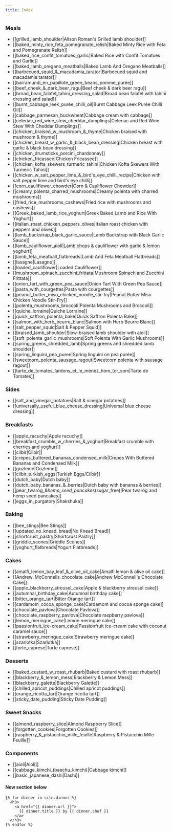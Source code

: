 ```yaml
---
title: Index
---
```


### Meals
* [[grilled_lamb_shoulder|Alison Roman's Grilled lamb shoulder]]
* [[baked_minty_rice_feta_pomegranate_relish|Baked Minty Rice with Feta and Pomegranate Relish]]
* [[baked_rice_confit_tomatoes_garlic|Baked Rice with Confit Tomatoes and Garlic]]
* [[baked_lamb_oregano_meatballs|Baked Lamb And Oregano Meatballs]]
* [[barbecued_squid_&_macadamia_tarator|Barbecued squid and macadamia tarator]]
* [[barramundi_en_papillote_green_beans_pomme_purée]]
* [[beef_cheek_&_dark_beer_ragu|Beef cheek & dark beer ragu]]
* [[broad_bean_falafel_tahini_dressing_salad|Broad bean falafel with tahini dressing and salad]]
* [[burnt_cabbage_leek_purée_chilli_oil|Burnt Cabbage Leek Purée Chilli Oil]]
* [[cabbage_parmesan_buckwheat|Cabbage cream with cabbage]]
* [[celeriac_red_wine_stew_cheddar_dumplings|Celeriac and Red Wine Stew With Cheddar Dumplings]]
* [[chicken_braised_w_mushroom_&_thyme|Chicken braised with mushroom & thyme]]
* [[chicken_breast_w_garlic_&_black_bean_dressing|Chicken breast with garlic & black bean dressing]]
* [[chicken_drumsticks_porcini_chardonnay]]
* [[chicken_fricassee|Chicken Fricassee]]
* [[chicken_kofta_skewers_turmeric_tahini|Chicken Kofta Skewers With Turmeric Tahini]]
* [[chicken_w_salt_pepper_lime_&_bird's_eye_chilli_recipe|Chicken with salt pepper lime and bird's eye chilli]]
* [[corn_cauliflower_chowder|Corn & Cauliflower Chowder]]
* [[creamy_polenta_charred_mushrooms|Creamy polenta with charred mushrooms]]
* [[fried_rice_mushrooms_cashews|Fried rice with mushrooms and cashews]]
* [[Greek_baked_lamb_rice_yoghurt|Greek Baked Lamb and Rice With Yoghurt]]
* [[italian_roast_chicken_peppers_olives|Italian roast chicken with peppers and olives]]
* [[lamb_backstrap_black_garlic_sauce|Lamb Backstrap with Black Garlic Sauce]]
* [[lamb_cauliflower_aioli|Lamb chops & cauliflower with garlic & lemon yoghurt]]
* [[lamb_feta_meatball_flatbreads|Lamb And Feta Meatball Flatbreads]]
* [[lasagne|Lasagne]]
* [[loaded_cauliflower|Loaded Cauliflower]]
* [[mushroom_spinach_zucchini_frittata|Mushroom Spinach and Zucchini Frittata]]
* [[onion_tart_with_green_pea_sauce|Onion Tart With Green Pea Sauce]]
* [[pasta_with_courgettes|Pasta with courgettes]]
* [[peanut_butter_miso_chicken_noodle_stir-fry|Peanut Butter Miso Chicken Noodle Stir-Fry]]
* [[polenta_mushrooms_broccoli|Polenta Mushrooms and Broccoli]]
* [[quiche_lorraine|Quiche Lorraine]]
* [[quick_saffron_polenta_bake|Quick Saffron Polenta Bake]]
* [[salmon_with_herb_beurre_blanc|Salmon with Herb Beurre Blanc]]
* [[salt_pepper_squid|Salt & Pepper Squid]]
* [[braised_lamb_shoulder|Slow-braised lamb shoulder with aioli]]
* [[soft_polenta_garlic_mushrooms|Soft Polenta With Garlic Mushrooms]]
* [[spring_greens_shredded_lamb|Spring greens and shredded lamb shoulder]]
* [[spring_linguini_pea_puree|Spring linguini on pea purée]]
* [[sweetcorn_polenta_sausage_ragout|Sweetcorn polenta with sausage ragout]]
* [[tarte_de_tomates_lardons_et_le_ménez_hom_(or_som|Tarte de Tomates]]

### Sides
* [[salt_and_vinegar_potatoes|Salt & vinegar potatoes]]
* [[universally_useful_blue_cheese_dressing|Universal blue cheese dressing]]

### Breakfasts
* [[apple_racuchy|Apple racuchy]]
* [[breakfast_crumble_w_cherries_&_yoghurt|Breakfast crumble with cherries and yoghurt]]
* [[cilbir|Cilbir]]
* [[crepes_buttered_bananas_condensed_milk|Crepes With Buttered Bananas and Condensed Milk]]
* [[gozleme|Gozleme]]
* [[cilbir_turkish_eggs|Turkish Eggs/Cilbir]]
* [[dutch_baby|Dutch baby]]
* [[dutch_baby_bananas_&_berries|Dutch baby with bananas & berries]]
* [[pear_twaróg_&_hemp_seed_pancakes_(sugar_free)|Pear twaróg and hemp seed pancakes]]
* [[eggs_in_purgatory|Shakshuka]]

### Baking
* [[bee_stings|Bee Stings]]
* [[updated_no_knead_bread|No Knead Bread]]
* [[shortcrust_pastry|Shortcrust Pastry]]
* [[griddle_scones|Griddle Scones]]
* [[yoghurt_flatbreads|Yogurt Flatbreads]]

### Cakes
* [[amalfi_lemon_bay_leaf_&_olive_oil_cake|Amalfi lemon & olive oil cake]]
* [[Andrew_McConnells_chocolate_cake|Andrew McConnell's Chocolate Cake]]
* [[apple_blackberry_streusel_cake|Apple & blackberry streusel cake]]
* [[autumnal_birthday_cake|Autumnal birthday cake]]
* [[bitter_orange_tart|Bitter Orange tart]]
* [[cardamom_cocoa_sponge_cake|Cardamom and cocoa sponge cake]]
* [[chocolate_pavlova|Chocolate Pavlova]]
* [[chocolate_raspberry_pavlova|Chocolate raspberry pavlova]]
* [[lemon_meringue_cake|Lemon meringue cake]]
* [[passionfruit_ice-cream_cake|Passionfruit ice-cream cake with coconut caramel sauce]]
* [[strawberry_meringue_cake|Strawberry meringue cake]]
* [[szarlotka|Szarlotka]]
* [[torte_caprese|Torte caprese]]

### Desserts
* [[baked_custard_w_roast_rhubarb|Baked custard with roast rhubarb]]
* [[blackberry_&_lemon_mess|Blackberry & Lemon Mess]]
* [[blackberry_galette|Blackberry Galette]]
* [[chilled_apricot_puddings|Chilled apricot puddings]]
* [[orange_ricotta_tart|Orange ricotta tart]]
* [[sticky_date_pudding|Sticky Date Pudding]]

### Sweet Snacks
* [[almond_raspberry_slice|Almond Raspberry Slice]]
* [[forgotten_cookies|Forgotten Cookies]]
* [[raspberry_&_pistacchio_mille_feuille|Raspberry & Pistacchio Mille Feuille]]

### Components
* [[aioli|Aioli]]
* [[cabbage_kimchi_(baechu_kimchi)|Cabbage kimchi]]
* [[basic_japanese_dashi|Dashi]]


#### New section below
```
{% for dinner in site.dinner %}
  <h3>
    <a href="{{ dinner.url }}">
      {{ dinner.title }} by {{ dinner.chef }}
    </a>
  </h3>
{% endfor %}
```
